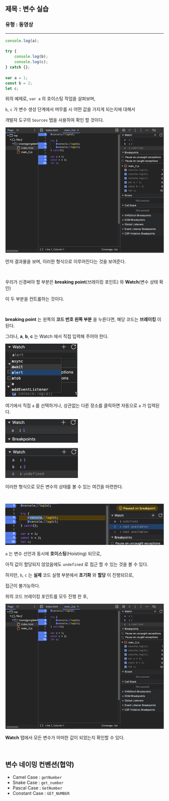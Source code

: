## 제목 : 변수 실습

### 유형 : 동영상

---

```javascript
console.log(a);

try {
    console.log(b);
    console.log(c);
} catch {};

var a = 1;
const b = 2;
let c;
```

위의 예제로, `var a` 의 호이스팅 작업을 살펴보며,

`b`, `c` 가 변수 생성 단계에서 머무를 시 어떤 값을 가지게 되는지에 대해서

개발자 도구의 `Sources` 탭을 사용하여 확인 할 것이다.

![screen1](images/3/screen1.png)

먼저 결과물을 보며, 이러한 형식으로 이루어진다는 것을 보여준다.

<br/>

우리가 신경써야 할 부분은 **breaking point**(브레이킹 포인트) 와 **Watch**(변수 상태 확인)

이 두 부분을 컨트롤하는 것이다.

<br/>

**breaking point** 는 왼쪽의 **코드 번호 왼쪽 부분** 을 누른다면, 해당 코드는 **브레이킹** 이 된다.

그러나, **a**, **b**, **c** 는 Watch 에서 직접 입력해 주어야 한다.

![screen2](./images/3/screen2.png)

여기에서 직접 `a` 를 선택하거나, 상관없는 다른 장소를 클릭하면 자동으로 `a` 가 입력된다.

![screen3](./images/3/screen3.png)

![screen4](./images/3/screen4.png)

이러한 형식으로 모든 변수의 상태를 볼 수 있는 여건을 마련한다.

<br/>

![screen5](./images/3/screen5.png)

`a` 는 변수 선언과 동시에 **호이스팅**(Hoisting) 되므로, 

아직 값이 할당되지 않았음에도 `undefined` 로 접근 할 수 있는 것을 볼 수 있다.

하지만, `b`, `c` 는 **실제** 코드 실행 부분에서 **초기화** 와 **할당** 이 진행되므로,

접근이 불가능하다.

위의 코드 브레이킹 포인트를 모두 진행 한 후,

![screen1](./images/3/screen1.png)

**Watch** 탭에서 모든 변수가 어떠한 값이 되었는지 확인할 수 있다.

<br/>

## 변수 네이밍 컨벤션(협약)

* Camel Case : `getNumber`
* Snake Case : `get_number`
* Pascal Case : `GetNumber`
* Constant Case : `GET_NUMBER`



